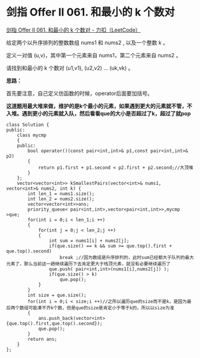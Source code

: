 # 剑指 Offer II 061. 和最小的 k 个数对 

[剑指 Offer II 061. 和最小的 k 个数对 - 力扣（LeetCode）](https://leetcode.cn/problems/qn8gGX/?envType=study-plan-v2&id=coding-interviews-special)

给定两个以升序排列的整数数组 nums1 和 nums2 , 以及一个整数 k 。

定义一对值 (u,v)，其中第一个元素来自 nums1，第二个元素来自 nums2 。

请找到和最小的 k 个数对 (u1,v1),  (u2,v2)  ...  (uk,vk) 。

**思路：**

首先要注意，自己定义仿函数的时候，operator后面要加括号。

**这道题用最大堆来做，维护的是k个最小的元素，如果遇到更大的元素就不管，不入堆。遇到更小的元素就入队，然后看看que的大小是否超过了k，超过了就pop**

```
class Solution {
public:
    class mycmp
    {
    public:
        bool operator()(const pair<int,int>& p1,const pair<int,int>& p2)
        {
            return p1.first + p1.second < p2.first + p2.second;//大顶堆
        }
    };
    vector<vector<int>> kSmallestPairs(vector<int>& nums1, vector<int>& nums2, int k) {
        int len_1 = nums1.size();
        int len_2 = nums2.size();
        vector<vector<int>>ans;
        priority_queue< pair<int,int>,vector<pair<int,int>>,mycmp >que;
        for(int i = 0;i < len_1;i ++)
        {
            for(int j = 0;j < len_2;j ++)
            {
                int sum = nums1[i] + nums2[j];
                if(que.size() == k && sum >= que.top().first + que.top().second)
                    break ;//因为数组是升序排列的，此时sum已经都大于队列的最大元素了，那么当前这一趟继续遍历下去肯定更大于栈顶元素，就没有必要继续遍历了
                que.push( pair<int,int>(nums1[i],nums2[j]) );
                if(que.size() > k)
                    que.pop();
            }
        }
        int size = que.size();
        for(int i = 0;i < size;i ++)//之所以遍历que的size而不是k，是因为最后两个数组可能凑不齐k个数，但是que的size是肯定小于等于k的，所以以size为准
        {
            ans.push_back(vector<int>{que.top().first,que.top().second});
            que.pop();
        }
        return ans;
    }
};
```

